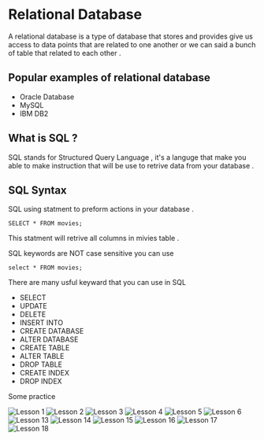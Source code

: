 # Relational Database 
A relational database is a type of database that stores and provides give us access to data points that are related to one another or we can said a bunch of table that related to each other . 

## Popular examples of relational database 
-  Oracle Database
- MySQL
- IBM DB2

## What is SQL ? 

SQL stands for Structured Query Language , it's a languge that make you able to make instruction that will be use to retrive data from your database .  

## SQL Syntax 
SQL using statment to preform actions in your database . 

    SELECT * FROM movies;

This statment will retrive all columns in mivies table . 

SQL keywords are NOT case sensitive you can use

    select * FROM movies;

There are many usful keyward that you can use in SQL 

- SELECT
- UPDATE 
- DELETE
- INSERT INTO 
- CREATE DATABASE 
- ALTER DATABASE
- CREATE TABLE 
- ALTER TABLE 
- DROP TABLE 
- CREATE INDEX 
- DROP INDEX 

Some practice

  ![Lesson 1](./assets/relational-database/lesson-1.jpg)
  ![Lesson 2](./assets/relational-database/lesson-2.jpg)
  ![Lesson 3](./assets/relational-database/lesson-3.jpg)
  ![Lesson 4](./assets/relational-database/lesson-4.jpg)
  ![Lesson 5](./assets/relational-database/lesson-5.jpg)
  ![Lesson 6](./assets/relational-database/lesson-6.jpg)
  ![Lesson 13](./assets/relational-database/lesson-13.jpg)
  ![Lesson 14](./assets/relational-database/lesson-14.jpg)
  ![Lesson 15](./assets/relational-database/lesson-15.jpg)
  ![Lesson 16](./assets/relational-database/lesson-16.jpg)
  ![Lesson 17](./assets/relational-database/lesson-17.jpg)
  ![Lesson 18](./assets/relational-database/lesson-18.jpg)